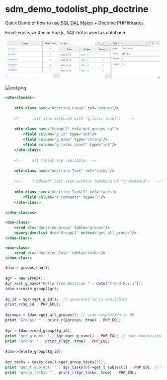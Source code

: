 # sdm_demo_todolist_php_doctrine
Quick Demo of how to use [SQL DAL Maker](https://github.com/panedrone/sqldalmaker) + Doctrine PHP libraries.

Front-end is written in Vue.js, SQLite3 is used as database.

![demo-go.png](demo-go.png)

![erd.png](erd.png)

```xml
<dto-classes>
    
    <dto-class name="doctrine-Group" ref="groups"/>

    <!--    list item extended with "g_tasks_count":   -->

    <dto-class name="GroupLI" ref="get_groups.sql">
        <field column="g_id" type="int"/>
        <field column="g_name" type="string"/>
        <field column="g_tasks_count" type="int"/>
    </dto-class>

    <!--    all fields are available: -->

    <dto-class name="doctrine-Task" ref="tasks"/>

    <!--    "reduced" list item without fetching of "t_comments":   -->

    <dto-class name="doctrine-TaskLI" ref="tasks">
        <field column="t_comments" type="-"/>
    </dto-class>
    
</dto-classes>
```
```xml
<dao-class>
    <crud dto="doctrine-Group" table="groups"/>
    <query-dto-list dto="GroupLI" method="get_all_groups"/>
</dao-class>
```
```xml
<dao-class>
    <crud dto="doctrine-Task" table="tasks"/>
</dao-class>
```
```php
$dao = groups_dao();

$gr = new Group();
$gr->set_g_name("Hello from Doctrine " . date("Y-m-d H:i:s"));
$dao->create_group($gr);

$g_id = $gr->get_g_id();  // generated id is available!
print_r($g_id . PHP_EOL);

$groups = $dao->get_all_groups(); // code-completion is OK
print "Groups: " . print_r($groups, true) . PHP_EOL;

$gr = $dao->read_group($g_id);
print "get_g_name: " . $gr->get_g_name() . PHP_EOL; // code-completion is OK
print "Group: " . print_r($gr, true) . PHP_EOL;

$dao->delete_group($g_id);

$gr_tasks = tasks_dao()->get_group_tasks(21);
print "get_t_subject: " . $gr_tasks[0]->get_t_subject() . PHP_EOL; // code-completion is OK
print "group_tasks: " . print_r($gr_tasks, true) . PHP_EOL;
```